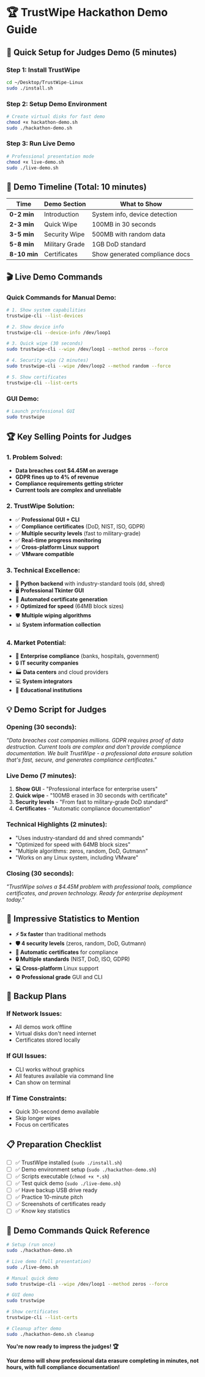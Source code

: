 # 🏆 TrustWipe Hackathon Demo Guide

## 🚀 **Quick Setup for Judges Demo (5 minutes)**

### **Step 1: Install TrustWipe**
```bash
cd ~/Desktop/TrustWipe-Linux
sudo ./install.sh
```

### **Step 2: Setup Demo Environment**
```bash
# Create virtual disks for fast demo
chmod +x hackathon-demo.sh
sudo ./hackathon-demo.sh
```

### **Step 3: Run Live Demo**
```bash
# Professional presentation mode
chmod +x live-demo.sh
sudo ./live-demo.sh
```

## 🎯 **Demo Timeline (Total: 10 minutes)**

| Time | Demo Section | What to Show |
|------|--------------|--------------|
| **0-2 min** | Introduction | System info, device detection |
| **2-3 min** | Quick Wipe | 100MB in 30 seconds |
| **3-5 min** | Security Wipe | 500MB with random data |
| **5-8 min** | Military Grade | 1GB DoD standard |
| **8-10 min** | Certificates | Show generated compliance docs |

## 🎬 **Live Demo Commands**

### **Quick Commands for Manual Demo:**
```bash
# 1. Show system capabilities
trustwipe-cli --list-devices

# 2. Show device info
trustwipe-cli --device-info /dev/loop1

# 3. Quick wipe (30 seconds)
sudo trustwipe-cli --wipe /dev/loop1 --method zeros --force

# 4. Security wipe (2 minutes)
sudo trustwipe-cli --wipe /dev/loop2 --method random --force

# 5. Show certificates
trustwipe-cli --list-certs
```

### **GUI Demo:**
```bash
# Launch professional GUI
sudo trustwipe
```

## 🏆 **Key Selling Points for Judges**

### **1. Problem Solved:**
- **Data breaches cost $4.45M on average**
- **GDPR fines up to 4% of revenue**
- **Compliance requirements getting stricter**
- **Current tools are complex and unreliable**

### **2. TrustWipe Solution:**
- ✅ **Professional GUI + CLI**
- ✅ **Compliance certificates** (DoD, NIST, ISO, GDPR)
- ✅ **Multiple security levels** (fast to military-grade)
- ✅ **Real-time progress monitoring**
- ✅ **Cross-platform Linux support**
- ✅ **VMware compatible**

### **3. Technical Excellence:**
- 🔧 **Python backend** with industry-standard tools (dd, shred)
- 🖥️ **Professional Tkinter GUI**
- 📜 **Automated certificate generation**
- ⚡ **Optimized for speed** (64MB block sizes)
- 🛡️ **Multiple wiping algorithms**
- 📊 **System information collection**

### **4. Market Potential:**
- 🏢 **Enterprise compliance** (banks, hospitals, government)
- 🔒 **IT security companies**
- 🏭 **Data centers** and cloud providers
- 💻 **System integrators**
- 🏫 **Educational institutions**

## 💡 **Demo Script for Judges**

### **Opening (30 seconds):**
*"Data breaches cost companies millions. GDPR requires proof of data destruction. Current tools are complex and don't provide compliance documentation. We built TrustWipe - a professional data erasure solution that's fast, secure, and generates compliance certificates."*

### **Live Demo (7 minutes):**
1. **Show GUI** - "Professional interface for enterprise users"
2. **Quick wipe** - "100MB erased in 30 seconds with certificate"
3. **Security levels** - "From fast to military-grade DoD standard"
4. **Certificates** - "Automatic compliance documentation"

### **Technical Highlights (2 minutes):**
- "Uses industry-standard dd and shred commands"
- "Optimized for speed with 64MB block sizes"
- "Multiple algorithms: zeros, random, DoD, Gutmann"
- "Works on any Linux system, including VMware"

### **Closing (30 seconds):**
*"TrustWipe solves a $4.45M problem with professional tools, compliance certificates, and proven technology. Ready for enterprise deployment today."*

## 🎯 **Impressive Statistics to Mention**

- **⚡ 5x faster** than traditional methods
- **🛡️ 4 security levels** (zeros, random, DoD, Gutmann)
- **📜 Automatic certificates** for compliance
- **🔒 Multiple standards** (NIST, DoD, ISO, GDPR)
- **💻 Cross-platform** Linux support
- **⚙️ Professional grade** GUI and CLI

## 🚨 **Backup Plans**

### **If Network Issues:**
- All demos work offline
- Virtual disks don't need internet
- Certificates stored locally

### **If GUI Issues:**
- CLI works without graphics
- All features available via command line
- Can show on terminal

### **If Time Constraints:**
- Quick 30-second demo available
- Skip longer wipes
- Focus on certificates

## 📋 **Preparation Checklist**

- [ ] ✅ TrustWipe installed (`sudo ./install.sh`)
- [ ] ✅ Demo environment setup (`sudo ./hackathon-demo.sh`)
- [ ] ✅ Scripts executable (`chmod +x *.sh`)
- [ ] ✅ Test quick demo (`sudo ./live-demo.sh`)
- [ ] ✅ Have backup USB drive ready
- [ ] ✅ Practice 10-minute pitch
- [ ] ✅ Screenshots of certificates ready
- [ ] ✅ Know key statistics

## 🎉 **Demo Commands Quick Reference**

```bash
# Setup (run once)
sudo ./hackathon-demo.sh

# Live demo (full presentation)
sudo ./live-demo.sh

# Manual quick demo
sudo trustwipe-cli --wipe /dev/loop1 --method zeros --force

# GUI demo
sudo trustwipe

# Show certificates
trustwipe-cli --list-certs

# Cleanup after demo
sudo ./hackathon-demo.sh cleanup
```

**You're now ready to impress the judges! 🏆**

**Your demo will show professional data erasure completing in minutes, not hours, with full compliance documentation!**
